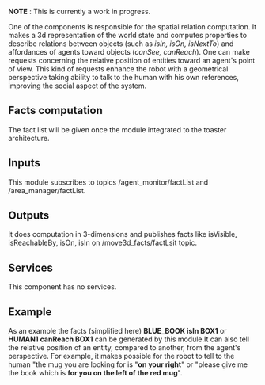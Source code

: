 **NOTE** : This is currently a work in progress.

One of the components is responsible for the spatial relation computation. It makes a 3d representation of the world state and computes properties to describe relations between objects (such as _isIn, isOn, isNextTo_) and affordances of agents toward objects (_canSee, canReach_). One can make requests concerning the relative position of entities toward an agent's point of view. This kind of requests enhance the robot with a geometrical perspective taking ability to talk to the human with his own references, improving the social aspect of the system.

## Facts computation
The fact list will be given once the module integrated to the toaster architecture.

## Inputs
This module subscribes to topics /agent\_monitor/factList and /area\_manager/factList.

## Outputs
It does computation in 3-dimensions and publishes facts like isVisible, isReachableBy, isOn, isIn on /move3d\_facts/factLsit topic.

## Services
This component has no services.

## Example
As an example the facts (simplified here) **BLUE\_BOOK isIn BOX1** or **HUMAN1 canReach BOX1** can be generated by this module.It can also tell the relative position of an entity, compared to another, from the agent's perspective. For example, it makes possible for the robot to tell to the human "the mug you are looking for is "**on your right**" or "please give me the book which is **for you on the left of the red mug**".
